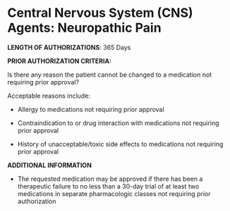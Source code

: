 # Central Nervous System (CNS) Agents: Neuropathic Pain

**LENGTH OF AUTHORIZATIONS**: 365 Days

**PRIOR AUTHORIZATION CRITERIA:**

Is there any reason the patient cannot be changed to a medication not requiring prior approval?

Acceptable reasons include:

- Allergy to medications not requiring prior approval

- Contraindication to or drug interaction with medications not requiring prior approval

- History of unacceptable/toxic side effects to medications not requiring prior approval

**ADDITIONAL INFORMATION**

- The requested medication may be approved if there has been a therapeutic failure to no less than a 30-day trial of at least two medications in separate pharmacologic classes not requiring prior authorization
